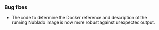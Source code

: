 ### Bug fixes

- The code to determine the Docker reference and description of the running Nublado image is now more robust against unexpected output.
